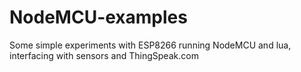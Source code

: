 # NodeMCU-examples
Some simple experiments with ESP8266 running NodeMCU and lua, interfacing with sensors and ThingSpeak.com
